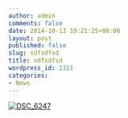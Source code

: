 ```yaml
---
author: admin
comments: false
date: 2014-10-13 19:21:25+00:00
layout: post
published: false
slug: sdfsdfsd
title: sdfsdfsd
wordpress_id: 2311
categories:
- News
---
```


[![DSC_6247](https://farm6.staticflickr.com/5615/15303713877_de857bb85d.jpg)](https://www.flickr.com/photos/98942956@N02/15303713877)
